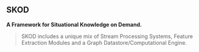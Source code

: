 ## SKOD
<b>A Framework for Situational Knowledge on Demand.</b>

>SKOD includes a unique mix of Stream Processing Systems, Feature Extraction Modules and a Graph Datastore/Computational Engine.
